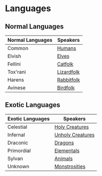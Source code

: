# Languages

## Normal Languages

| Normal Languages | Speakers                       |
| ---------------- | ------------------------------ |
| Common           | [Humans](../Human.md)          |
| Elvish           | [Elves](../Elf.md)             |
| Fellini          | [Catfolk](../Catfolk.md)       |
| Tox'rani         | [Lizardfolk](../Lizardfolk.md) |
| Harens           | [Rabbitfolk](../Rabbitfolk.md) |
| Avinese          | [Birdfolk](../Birdfolk.md)     |

## Exotic Languages

| Exotic Languages | Speakers                                                                                           |
| ---------------- | -------------------------------------------------------------------------------------------------- |
| Celestial        | [Holy Creatures](../../../Resources%20for%20GMs/Creatures/Creature%20Types/Holy%20Creature.md)     |
| Infernal         | [Unholy Creatures](../../../Resources%20for%20GMs/Creatures/Creature%20Types/Unholy%20Creature.md) |
| Draconic         | [Dragons](../../../Resources%20for%20GMs/Creatures/Creature%20Types/Dragon.md)                     |
| Primordial       | [Elementals](../../../Resources%20for%20GMs/Creatures/Creature%20Types/Elemental.md)               |
| Sylvan           | [Animals](../../../Resources%20for%20GMs/Creatures/Creature%20Types/Animal.md)                     |
| Unknown          | [Monstrosities](../../../Resources%20for%20GMs/Creatures/Creature%20Types/Monstrosity.md)          |
